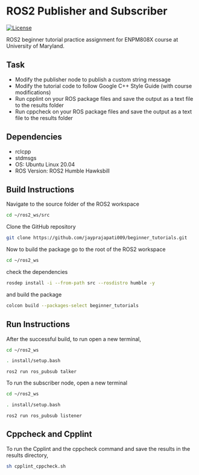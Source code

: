 
# ROS2 Publisher and Subscriber  
[![License](https://img.shields.io/badge/License-Apache%202.0-blue.svg)](https://opensource.org/licenses/Apache-2.0)

ROS2 beginner tutorial practice assignment for ENPM808X course at University of Maryland.

## Task
-   Modify the publisher node to publish a custom string message
-   Modify the tutorial code to follow Google C++ Style Guide (with course modifications)
-   Run cpplint on your ROS package files and save the output as a text file to the results folder
-   Run cppcheck on your ROS package files and save the output as a text file to the results folder

## Dependencies
- rclcpp
- stdmsgs
- OS: Ubuntu Linux 20.04
- ROS Version: ROS2 Humble Hawksbill

## Build Instructions

Navigate to the source folder of the ROS2 workspace
```sh
cd ~/ros2_ws/src
```
Clone the GitHub repository
```sh
git clone https://github.com/jayprajapati009/beginner_tutorials.git
```
Now to build the package go to the root of the ROS2 workspace
```sh
cd ~/ros2_ws
```
check the dependencies
```sh  
rosdep install -i --from-path src --rosdistro humble -y
```
and build the package 
```sh
colcon build --packages-select beginner_tutorials
```

## Run Instructions
After the successful build, to run open a new terminal,
```sh
cd ~/ros2_ws
```
```sh
. install/setup.bash
```
```
ros2 run ros_pubsub talker
```
To run the subscriber node, open a new terminal
```sh
cd ~/ros2_ws
```
```sh
. install/setup.bash
```
```
ros2 run ros_pubsub listener
```

##  Cppcheck and Cpplint
To run the Cpplint and the cppcheck command and save the results in the results directory,
```sh
sh cpplint_cppcheck.sh
```